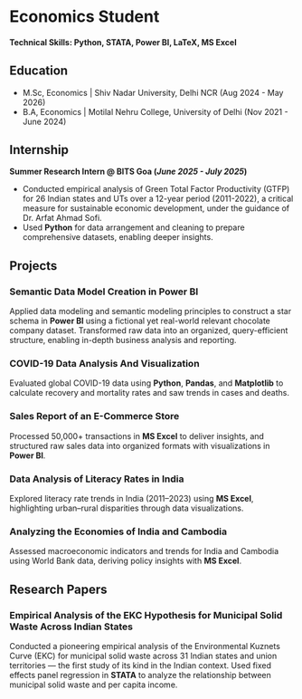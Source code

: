 # Economics Student

#### Technical Skills: Python, STATA, Power BI, LaTeX, MS Excel

## Education						       		
- M.Sc, Economics	| Shiv Nadar University, Delhi NCR (Aug 2024 - May 2026)	 			        		
- B.A, Economics | Motilal Nehru College, University of Delhi (Nov 2021 - June 2024)

## Internship
**Summer Research Intern @ BITS Goa (_June 2025 - July 2025_)**
- Conducted empirical analysis of Green Total Factor Productivity (GTFP) for 26 Indian states and UTs over a 12-year period (2011-2022), a critical measure for sustainable economic development, under the guidance of Dr. Arfat Ahmad Sofi.
- Used **Python** for data arrangement and cleaning to prepare comprehensive datasets, enabling deeper insights.

## Projects
### Semantic Data Model Creation in Power BI

Applied data modeling and semantic modeling principles to construct a star schema in **Power BI** using a fictional yet real-world relevant chocolate company dataset.
Transformed raw data into an organized, query-efficient structure, enabling in-depth business analysis and reporting.

### COVID-19 Data Analysis And Visualization

Evaluated global COVID-19 data using **Python**, **Pandas**, and **Matplotlib** to 
calculate recovery and mortality rates and saw trends in cases and deaths.

### Sales Report of an E-Commerce Store

Processed 50,000+ transactions in **MS Excel** to deliver insights, and structured raw sales data into organized formats with visualizations in **Power BI**.

### Data Analysis of Literacy Rates in India

Explored literacy rate trends in India (2011–2023) using **MS Excel**, highlighting urban–rural disparities through data visualizations.

### Analyzing the Economies of India and Cambodia

Assessed macroeconomic indicators and trends for India and Cambodia using World Bank data, deriving policy insights with **MS Excel**.

## Research Papers
### Empirical Analysis of the EKC Hypothesis for Municipal Solid Waste Across Indian States

Conducted a pioneering empirical analysis of the Environmental Kuznets Curve 
(EKC) for municipal solid waste across 31 Indian states and union territories — 
the first study of its kind in the Indian context.
Used fixed effects panel regression in **STATA** to analyze the relationship 
between municipal solid waste and per capita income.
